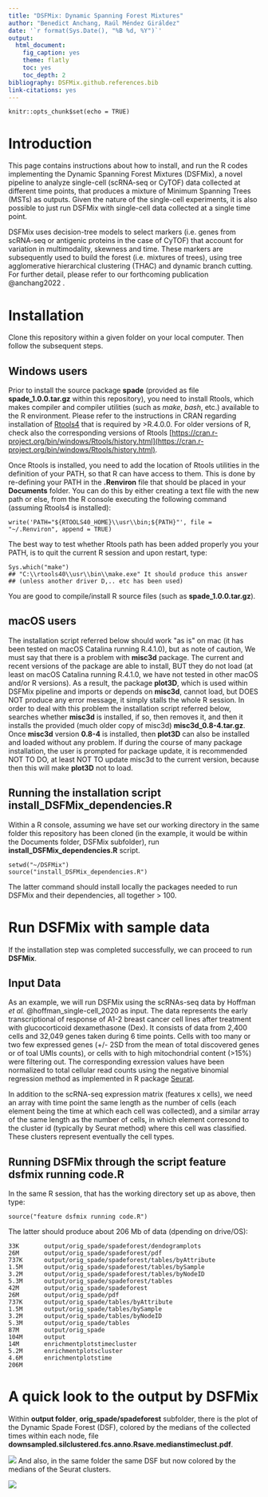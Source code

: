 ```yaml
---
title: "DSFMix: Dynamic Spanning Forest Mixtures"
author: "Benedict Anchang, Raúl Méndez Giráldez"
date: '`r format(Sys.Date(), "%B %d, %Y")`'
output:
  html_document:
    fig_caption: yes
    theme: flatly
    toc: yes
    toc_depth: 2
bibliography: DSFMix.github.references.bib
link-citations: yes
---
```


```{r setup, include=FALSE}
knitr::opts_chunk$set(echo = TRUE)
```

# Introduction

This page contains instructions about how to install, and run the R codes implementing the Dynamic Spanning Forest Mixtures (DSFMix), a novel pipeline to analyze single-cell (scRNA-seq or CyTOF) data collected at different time points, that produces a mixture of Minimum Spanning Trees (MSTs) as outputs. Given the nature of the single-cell experiments, it is also possible to just run DSFMix with single-cell data collected at a single time point.

DSFMix uses decision-tree models to select markers (i.e. genes from scRNA-seq or antigenic proteins in the case of CyTOF) that account for variation in multimodality, skewness and time. These markers are subsequently used to build the forest (i.e. mixtures of trees), using tree agglomerative hierarchical clustering (THAC) and dynamic branch cutting. For further detail, please refer to our forthcoming publication @anchang2022 .

# Installation

Clone this repository within a given folder on your local computer. Then follow the subsequent steps.

## Windows users

Prior to install the source package **spade** (provided as file **spade_1.0.0.tar.gz** within this repository), you need to install Rtools, which makes compiler and compiler utilities (such as *make*, *bash*, etc.) available to the R environment. Please refer to the instructions in CRAN regarding installation of [Rtools4](https://cran.r-project.org/bin/windows/Rtools/) that is required by >R.4.0.0. For older versions of R, check also the corresponding versions of Rtools [https://cran.r-project.org/bin/windows/Rtools/history.html](https://cran.r-project.org/bin/windows/Rtools/history.html).

Once Rtools is installed, you need to add the location of Rtools utilities in the definition of your PATH, so that R can have access to them. This is done by re-defining your PATH in the **.Renviron** file that should be placed in your **Documents** folder. You can do this by either creating a text file with the new path or else, from the R console executing the following command (assuming Rtools4 is installed):

```{r, eval=FALSE}
write('PATH="${RTOOLS40_HOME}\\usr\\bin;${PATH}"', file = "~/.Renviron", append = TRUE)
```

The best way to test whether Rtools path has been added properly you your PATH, is to quit the current R session and upon restart, type:

```{r, eval=FALSE}
Sys.which("make")
## "C:\\rtools40\\usr\\bin\\make.exe" It should produce this answer
## (unless another driver D,.. etc has been used)
```

You are good to compile/install R source files (such as **spade_1.0.0.tar.gz**).

## macOS users

The installation script referred below should work "as is" on mac (it has been tested on macOS Catalina running R.4.1.0), but as note of caution, We must say that there is a problem with **misc3d** package. The current and recent versions of the package are able to install, BUT they do not load (at least on macOS Catalina running R.4.1.0, we have not tested in other macOS and/or R versions). As a result, the package **plot3D**, which is used within DSFMix pipeline and imports or depends on **misc3d**, cannot load, but DOES NOT produce any error message, it simply stalls the whole R session. In order to deal with this problem the installation script referred below, searches whether **misc3d** is installed, if so, then removes it, and then it installs the provided (much older copy of misc3d) **misc3d_0.8-4.tar.gz**. Once **misc3d** version **0.8-4** is installed, then **plot3D** can also be installed and loaded without any problem. If during the course of many package installation, the user is prompted for package update, it is recommended NOT TO DO, at least NOT TO update misc3d to the current version, because then this will make **plot3D** not to load. 

## Running the installation script install_DSFMix_dependencies.R

Within a R console, assuming we have set our working directory in the same folder this repository has been cloned (in the example, it would be within the Documents folder, DSFMix subfolder), run **install_DSFMix_dependencies.R** script.

```{r, eval=FALSE}
setwd("~/DSFMix")
source("install_DSFMix_dependencies.R")
```

The latter command should install locally the packages needed to run DSFMix and their dependencies, all together > 100.

# Run DSFMix with sample data

If the installation step was completed successfully, we can proceed to run **DSFMix**.

## Input Data
As an example, we will run DSFMix using the scRNAs-seq data by Hoffman *et al.* @hoffman_single-cell_2020 as input. The data represents the early transcriptional of response of A1-2 breast cancer cell lines after treatment with glucocorticoid dexamethasone (Dex). It consists of data from 2,400 cells and 32,049 genes taken during 6 time points. Cells with too many or two few expressed genes (+/- 2SD from the mean of total discovered genes or of toal UMIs counts), or cells with to high mitochondrial content (>15%) were filtering out. The corresponding exression values have been normalized to total cellular read counts using the negative binomial regression method as implemented in R package [Seurat](https://satijalab.org/seurat/).

In addition to the scRNA-seq expression matrix (features x cells), we need an array with time point the same length as the number of cells (each element being the time at which each cell was collected), and a similar array of the same length as the number of cells, in which element corresond to the cluster id (typically by Seurat method) where this cell was classified. These clusters represent eventually the cell types.

## Running DSFMix through the script feature dsfmix running code.R

In the same R session, that has the working directory set up as above, then type:

```{r, eval=FALSE}
source("feature dsfmix running code.R")
```

The latter should produce about 206 Mb of data (dpending on drive/OS):

```{bash, eval=FALSE}
33K       output/orig_spade/spadeforest/dendogramplots
26M       output/orig_spade/spadeforest/pdf
737K      output/orig_spade/spadeforest/tables/byAttribute
1.5M      output/orig_spade/spadeforest/tables/bySample
3.2M      output/orig_spade/spadeforest/tables/byNodeID
5.3M      output/orig_spade/spadeforest/tables
42M       output/orig_spade/spadeforest
26M       output/orig_spade/pdf
737K      output/orig_spade/tables/byAttribute
1.5M      output/orig_spade/tables/bySample
3.2M      output/orig_spade/tables/byNodeID
5.3M      output/orig_spade/tables
87M       output/orig_spade
104M      output
14M       enrichmentplotstimecluster
5.2M      enrichmentplotscluster
4.6M      enrichmentplotstime
206M    

```

# A quick look to the output by DSFMix

Within **output folder**, **orig_spade/spadeforest** subfolder, there is the plot of the Dynamic Spade Forest (DSF), colored by the medians of the collected times within each node, file **downsampled.silclustered.fcs.anno.Rsave.medianstimeclust.pdf**.

![](./hormone_DSF.medianstimeclust.png)
And also, in the same folder the same DSF but now colored by the medians of the Seurat clusters.

![](./hormone_DSF.mediansseuratclust.png)
